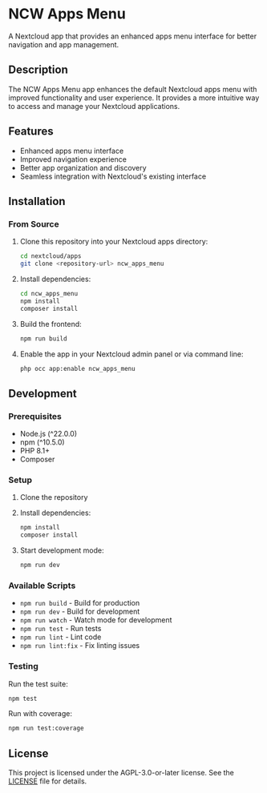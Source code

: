 # NCW Apps Menu

A Nextcloud app that provides an enhanced apps menu interface for better navigation and app management.

## Description

The NCW Apps Menu app enhances the default Nextcloud apps menu with improved functionality and user experience. It provides a more intuitive way to access and manage your Nextcloud applications.

## Features

- Enhanced apps menu interface
- Improved navigation experience
- Better app organization and discovery
- Seamless integration with Nextcloud's existing interface

## Installation

### From Source

1. Clone this repository into your Nextcloud apps directory:
   ```bash
   cd nextcloud/apps
   git clone <repository-url> ncw_apps_menu
   ```

2. Install dependencies:
   ```bash
   cd ncw_apps_menu
   npm install
   composer install
   ```

3. Build the frontend:
   ```bash
   npm run build
   ```

4. Enable the app in your Nextcloud admin panel or via command line:
   ```bash
   php occ app:enable ncw_apps_menu
   ```

## Development

### Prerequisites

- Node.js (^22.0.0)
- npm (^10.5.0)
- PHP 8.1+
- Composer

### Setup

1. Clone the repository
2. Install dependencies:
   ```bash
   npm install
   composer install
   ```

3. Start development mode:
   ```bash
   npm run dev
   ```

### Available Scripts

- `npm run build` - Build for production
- `npm run dev` - Build for development
- `npm run watch` - Watch mode for development
- `npm run test` - Run tests
- `npm run lint` - Lint code
- `npm run lint:fix` - Fix linting issues

### Testing

Run the test suite:
```bash
npm test
```

Run with coverage:
```bash
npm run test:coverage
```

## License

This project is licensed under the AGPL-3.0-or-later license. See the [LICENSE](LICENSE) file for details.
